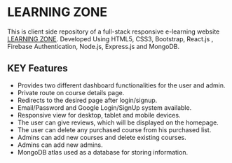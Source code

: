 # LEARNING ZONE

This is client side repository of a full-stack responsive e-learning website [LEARNING ZONE](https://learning-zone-bd.web.app/).
Developed Using HTML5, CSS3, Bootstrap, React.js , Firebase Authentication, Node.js, Express.js and MongoDB.


## KEY Features

* Provides two different dashboard functionalities for the user and admin.
* Private route on course details page.
* Redirects to the desired page after login/signup. 
* Email/Password and Google Login/SignUp system available. 
* Responsive view for desktop, tablet and mobile devices.
* The user can give reviews, which will be displayed on the homepage.
* The user can delete any purchased course from his purchased list.
* Admins can add new courses and delete existing courses.
* Admins can add new admins.
* MongoDB atlas used as a database for storing information.
